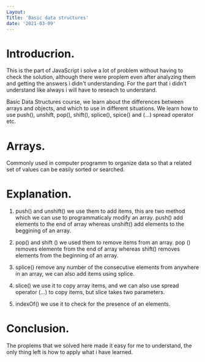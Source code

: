 ```yaml
---
Layout:
Title: 'Basic data structures'
date: '2021-03-09'
---
```


# Introducrion.

This is the part of JavaScript i solve a lot of problem without having to check the solution, although there were proplem even after analyzing them and getting the answers i didn't understanding. For the part that i didn't understand like always i will have to reseach to understand.

Basic Data Structures course, we learn about the differences between arrays and objects, and which to use in different situations. We learn how to use push(), unshift, pop(), shift(), splice(), spice() and (...) spread operator etc.

# Arrays.

Commonly used in computer programm to organize data so that a related set of values can be easily sorted or searched.


# Explanation.
  
 1. push() and unshift() we use them to add items, this are two method which we can use to programmaticaly modify an array. push() add elements to the end of array whereas unshift() add elements to the beggining of an array.

 2. pop() and shift () we used them to remove items from an array. pop () removes elemente from the end of array whereas shift() removes elements from the beginning of an array.

 3. splice() remove any number of the consecutive elements from anywhere in an array, we can also add items using splice.

 4. slice() we use it to copy array items, and we can also use spread operator (...) to copy items, but slice takes two parameters.

 5. indexOf() we use it to check for the presence of an elements.

 # Conclusion.
  
  The proplems that we solved here made it easy for me to understand, the only thing left is how to apply what i have learned. 
 
